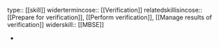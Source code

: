 type:: [[skill]]
widertermincose:: [[Verification]]
relatedskillisincose:: [[Prepare for verification]], [[Perform verification]], [[Manage results of verification]]
widerskill:: [[MBSE]]

-